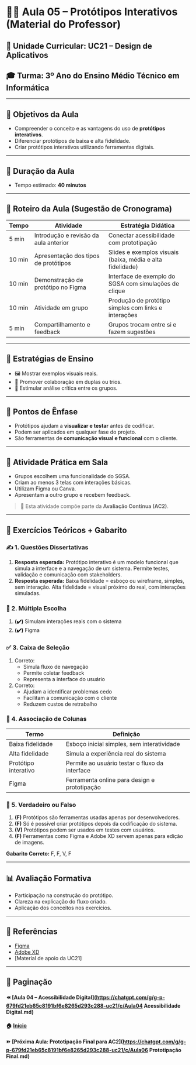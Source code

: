 # 👨‍🏫 Aula 05 – Protótipos Interativos (Material do Professor)

## 📘 Unidade Curricular: UC21 – Design de Aplicativos

## 🎓 Turma: 3º Ano do Ensino Médio Técnico em Informática

------

## 🎯 Objetivos da Aula

- Compreender o conceito e as vantagens do uso de **protótipos interativos**.
- Diferenciar protótipos de baixa e alta fidelidade.
- Criar protótipos interativos utilizando ferramentas digitais.

------

## 📅 Duração da Aula

- Tempo estimado: **40 minutos**

------

## 🧠 Roteiro da Aula (Sugestão de Cronograma)

| Tempo  | Atividade                             | Estratégia Didática                                        |
| ------ | ------------------------------------- | ---------------------------------------------------------- |
| 5 min  | Introdução e revisão da aula anterior | Conectar acessibilidade com prototipação                   |
| 10 min | Apresentação dos tipos de protótipos  | Slides e exemplos visuais (baixa, média e alta fidelidade) |
| 10 min | Demonstração de protótipo no Figma    | Interface de exemplo do SGSA com simulações de clique      |
| 10 min | Atividade em grupo                    | Produção de protótipo simples com links e interações       |
| 5 min  | Compartilhamento e feedback           | Grupos trocam entre si e fazem sugestões                   |

------

## 🧩 Estratégias de Ensino

- 🖼️ Mostrar exemplos visuais reais.
- 👥 Promover colaboração em duplas ou trios.
- 💬 Estimular análise crítica entre os grupos.

------

## 🧠 Pontos de Ênfase

- Protótipos ajudam a **visualizar e testar** antes de codificar.
- Podem ser aplicados em qualquer fase do projeto.
- São ferramentas de **comunicação visual e funcional** com o cliente.

------

## 🧪 Atividade Prática em Sala

- Grupos escolhem uma funcionalidade do SGSA.
- Criam ao menos 3 telas com interações básicas.
- Utilizam Figma ou Canva.
- Apresentam a outro grupo e recebem feedback.

> 📌 Esta atividade compõe parte da **Avaliação Contínua (AC2)**.

------

## 📝 Exercícios Teóricos + Gabarito

### ✍️ 1. Questões Dissertativas

1. **Resposta esperada:** Protótipo interativo é um modelo funcional que simula a interface e a navegação de um sistema. Permite testes, validação e comunicação com stakeholders.
2. **Resposta esperada:** Baixa fidelidade = esboço ou wireframe, simples, sem interação. Alta fidelidade = visual próximo do real, com interações simuladas.

### 🔘 2. Múltipla Escolha

1. **(✔️)** Simulam interações reais com o sistema
2. **(✔️)** Figma

### ✅ 3. Caixa de Seleção

1. Correto:
   - Simula fluxo de navegação
   - Permite coletar feedback
   - Representa a interface do usuário
2. Correto:
   - Ajudam a identificar problemas cedo
   - Facilitam a comunicação com o cliente
   - Reduzem custos de retrabalho

### 🔄 4. Associação de Colunas

| Termo                | Definição                                      |
| -------------------- | ---------------------------------------------- |
| Baixa fidelidade     | Esboço inicial simples, sem interatividade     |
| Alta fidelidade      | Simula a experiência real do sistema           |
| Protótipo interativo | Permite ao usuário testar o fluxo da interface |
| Figma                | Ferramenta online para design e prototipação   |

### 🔁 5. Verdadeiro ou Falso

1. **(F)** Protótipos são ferramentas usadas apenas por desenvolvedores.
2. **(F)** Só é possível criar protótipos depois da codificação do sistema.
3. **(V)** Protótipos podem ser usados em testes com usuários.
4. **(F)** Ferramentas como Figma e Adobe XD servem apenas para edição de imagens.

**Gabarito Correto:** F, F, V, F

------

## 📊 Avaliação Formativa

- Participação na construção do protótipo.
- Clareza na explicação do fluxo criado.
- Aplicação dos conceitos nos exercícios.

------

## 🔗 Referências

- [Figma](https://www.figma.com/)
- [Adobe XD](https://www.adobe.com/products/xd.html)
- [Material de apoio da UC21]

------

## 🧭 Paginação

#### ⏪ [Aula 04 – Acessibilidade Digital](https://chatgpt.com/g/g-p-679fd21eb65c8191bf6e8265d293c288-uc21/c/Aula04 Acessibilidade Digital.md)

#### 🏠 [Início](https://chatgpt.com/g/g-p-679fd21eb65c8191bf6e8265d293c288-uc21/README.md)

#### ⏩ [Próxima Aula: Prototipação Final para AC2](https://chatgpt.com/g/g-p-679fd21eb65c8191bf6e8265d293c288-uc21/c/Aula06 Prototipação Final.md)